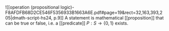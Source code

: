 
![[operation (propositional logic)-F8AFDFB68D2CE546F5356933B1663A6E.pdf#page=19&rect=32,163,393,205|dmath-script-hs24, p.9]]
A statement is mathematical [[proposition]] that can be true or false, i.e. a [[predicate]] $P:S\to\{0,1\}$ exists.




